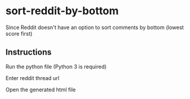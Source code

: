 # sort-reddit-by-bottom
Since Reddit doesn't have an option to sort comments by bottom (lowest score first)

## Instructions
Run the python file (Python 3 is required)

Enter reddit thread url

Open the generated html file
